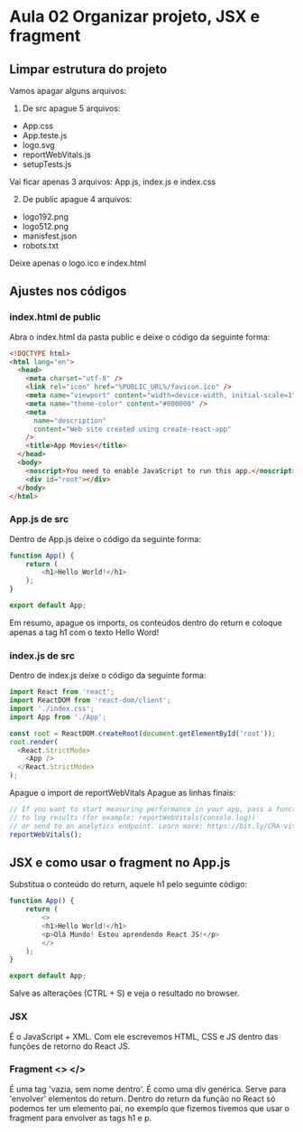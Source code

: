 # Aula 02 Organizar projeto, JSX e fragment

## Limpar estrutura do projeto

Vamos apagar alguns arquivos:

1. De src apague 5 arquivos:

* App.css
* App.teste.js
* logo.svg
* reportWebVitals.js
* setupTests.js

Vai ficar apenas 3 arquivos: App.js, index.js e index.css

2. De public apague 4 arquivos:

* logo192.png
* logo512.png
* manisfest.json
* robots.txt

Deixe apenas o logo.ico e index.html

## Ajustes nos códigos

### index.html de public

Abra o index.html da pasta public e deixe o código da seguinte forma:

~~~html
<!DOCTYPE html>
<html lang="en">
  <head>
    <meta charset="utf-8" />
    <link rel="icon" href="%PUBLIC_URL%/favicon.ico" />
    <meta name="viewport" content="width=device-width, initial-scale=1" />
    <meta name="theme-color" content="#000000" />
    <meta
      name="description"
      content="Web site created using create-react-app"
    />
    <title>App Movies</title>
  </head>
  <body>
    <noscript>You need to enable JavaScript to run this app.</noscript>
    <div id="root"></div>
  </body>
</html>
~~~

### App.js de src

Dentro de App.js deixe o código da seguinte forma:

~~~javascript
function App() {
	return (
		<h1>Hello World!</h1>
	);
}

export default App;

~~~

Em resumo, apague os imports, os conteúdos dentro do return e coloque apenas a tag h1 com o texto Hello Word!

### index.js de src

Dentro de index.js deixe o código da seguinte forma:

~~~javascript
import React from 'react';
import ReactDOM from 'react-dom/client';
import './index.css';
import App from './App';

const root = ReactDOM.createRoot(document.getElementById('root'));
root.render(
  <React.StrictMode>
    <App />
  </React.StrictMode>
);

~~~

Apague o import de reportWebVitals
Apague as linhas finais:

~~~javascript
// If you want to start measuring performance in your app, pass a function
// to log results (for example: reportWebVitals(console.log))
// or send to an analytics endpoint. Learn more: https://bit.ly/CRA-vitals
reportWebVitals();
~~~

## JSX e como usar o fragment no App.js

Substitua o conteúdo do return, aquele h1 pelo seguinte código:

~~~javascript
function App() {
	return (
		<>
		<h1>Hello World!</h1>
		<p>Olá Mundo! Estou aprendendo React JS!</p>
		</>
	);
}

export default App;

~~~

Salve as alterações (CTRL + S) e veja o resultado no browser.

### JSX

É o JavaScript + XML. Com ele escrevemos HTML, CSS e JS dentro das funções de retorno do React JS.

### Fragment <> </>

É uma tag 'vazia, sem nome dentro'. É como uma div genérica. Serve para 'envolver' elementos do return.
Dentro do return da função no React só podemos ter um elemento pai, no exemplo que fizemos tivemos que usar o fragment para envolver as tags h1 e p.

